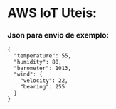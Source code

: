 # AWS IoT Uteis:

### Json para envio de exemplo:
```
{
  "temperature": 55,
  "humidity": 80,
  "barometer": 1013,
  "wind": {
    "velocity": 22,
    "bearing": 255
  }
}
```
